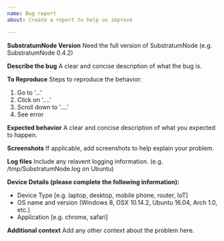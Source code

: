 ```yaml
---
name: Bug report
about: Create a report to help us improve

---
```


**SubstratumNode Version**
Need the full version of SubstratumNode (e.g. SubstratumNode 0.4.2)

**Describe the bug**
A clear and concise description of what the bug is.

**To Reproduce**
Steps to reproduce the behavior:
1. Go to '...'
2. Click on '....'
3. Scroll down to '....'
4. See error

**Expected behavior**
A clear and concise description of what you expected to happen.

**Screenshots**
If applicable, add screenshots to help explain your problem.

**Log files**
Include any relavent logging information. (e.g. /tmp/SubstratumNode.log on Ubuntu)

**Device Details (please complete the following information):**
 - Device Type [e.g. laptop, desktop, mobile phone, router, IoT]
 - OS name and version (Windows 8, OSX 10.14.2, Ubuntu 16.04, Arch 1.0, etc.)
 - Application [e.g. chrome, safari]

**Additional context**
Add any other context about the problem here.
